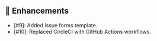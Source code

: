 ## :star_struck: Enhancements

- [#9]: Added issue forms template.
- [#10]: Replaced CircleCI with GitHub Actions workflows.